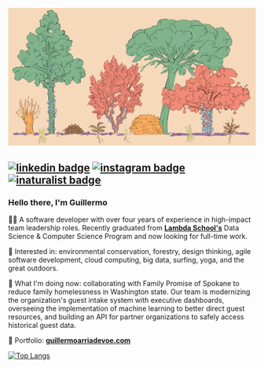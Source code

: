 <a href="https://www.youtube.com/watch?v=oZame1Brs9k" target="_blank"><img src="https://github.com/arriadevoe/arriadevoe/blob/master/forest-layers.png" alt="forest-layers"/></a>

[![linkedin badge](https://img.shields.io/badge/LinkedIn-2867b2?style=flat&logo=linkedin)](https://www.linkedin.com/in/guillermo-arria-devoe/) [![instagram badge](https://img.shields.io/badge/Instagram-555555?style=flat&logo=instagram)](https://www.instagram.com/arriadevoe/) [![inaturalist badge](https://img.shields.io/badge/iNaturalist-FAFAFA?style=flat&logo=snapcraft)](https://www.inaturalist.org/observations?place_id=any&subview=grid&user_id=guillermoarriadevoe) 
---

### Hello there, I'm Guillermo

🙇‍♂️ A software developer with over four years of experience in high-impact team leadership roles. Recently graduated from **[Lambda School's](https://lambdaschool.com/courses/data-science)** Data Science & Computer Science Program and now looking for full-time work.

💙 Interested in: environmental conservation, forestry, design thinking, agile software development, cloud computing, big data, surfing, yoga, and the great outdoors.

🏡 What I'm doing now: collaborating with Family Promise of Spokane to reduce family homelessness in Washington state. Our team is modernizing the organization's guest intake system with executive dashboards, overseeing the implementation of machine learning to better direct guest resources, and building an API for partner organizations to safely access historical guest data.

🌱 Portfolio: **[guillermoarriadevoe.com](https://guillermoarriadevoe.com/)**

[![Top Langs](https://github-readme-stats.vercel.app/api/top-langs/?username=arriadevoe&hide=jupyter+notebook&layout=compact)](https://www.youtube.com/watch?v=QMyvS6VDh0g&t=1117s)
